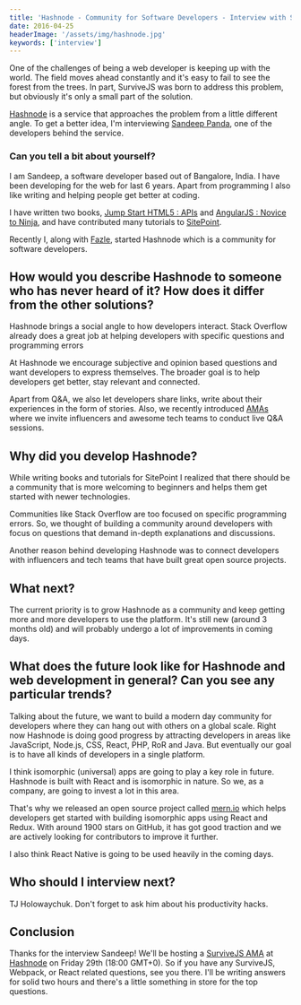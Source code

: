 ```yaml
---
title: 'Hashnode - Community for Software Developers - Interview with Sandeep Panda'
date: 2016-04-25
headerImage: '/assets/img/hashnode.jpg'
keywords: ['interview']
---
```


One of the challenges of being a web developer is keeping up with the world. The field moves ahead constantly and it's easy to fail to see the forest from the trees. In part, SurviveJS was born to address this problem, but obviously it's only a small part of the solution.

[Hashnode](https://hashnode.com/) is a service that approaches the problem from a little different angle. To get a better idea, I'm interviewing [Sandeep Panda](https://twitter.com/Sandeepg33k), one of the developers behind the service.

### Can you tell a bit about yourself?

I am Sandeep, a software developer based out of Bangalore, India. I have been developing for the web for last 6 years. Apart from programming I also like writing and helping people get better at coding.

I have written two books, [Jump Start HTML5 : APIs](http://shop.oreilly.com/product/9780980285826.do) and [AngularJS : Novice to Ninja](https://learnable.com/books/angularjs-novice-to-ninja), and have contributed many tutorials to [SitePoint](sitepoint.com/author/spanda).

Recently I, along with [Fazle](https://twitter.com/@fazlerocks), started Hashnode which is a community for software developers.

## How would you describe Hashnode to someone who has never heard of it? How does it differ from the other solutions?

Hashnode brings a social angle to how developers interact. Stack Overflow already does a great job at helping developers with specific questions and programming errors

At Hashnode we encourage subjective and opinion based questions and want developers to express themselves. The broader goal is to help developers get better, stay relevant and connected.

Apart from Q&A, we also let developers share links, write about their experiences in the form of stories. Also, we recently introduced [AMAs](https://hashnode.com/amas) where we invite influencers and awesome tech teams to conduct live Q&A sessions.

## Why did you develop Hashnode?

While writing books and tutorials for SitePoint I realized that there should be a community that is more welcoming to beginners and helps them get started with newer technologies.

Communities like Stack Overflow are too focused on specific programming errors. So, we thought of building a community around developers with focus on questions that demand in-depth explanations and discussions.

Another reason behind developing Hashnode was to connect developers with influencers and tech teams that have built great open source projects.

## What next?

The current priority is to grow Hashnode as a community and keep getting more and more developers to use the platform. It's still new (around 3 months old) and will probably undergo a lot of improvements in coming days.

## What does the future look like for Hashnode and web development in general? Can you see any particular trends?

Talking about the future, we want to build a modern day community for developers where they can hang out with others on a global scale. Right now Hashnode is doing good progress by attracting developers in areas like JavaScript, Node.js, CSS, React, PHP, RoR and Java. But eventually our goal is to have all kinds of developers in a single platform.

I think isomorphic (universal) apps are going to play a key role in future. Hashnode is built with React and is isomorphic in nature. So we, as a company, are going to invest a lot in this area.

That's why we released an open source project called [mern.io](http://mern.io) which helps developers get started with building isomorphic apps using React and Redux. With around 1900 stars on GitHub, it has got good traction and we are actively looking for contributors to improve it further.

I also think React Native is going to be used heavily in the coming days.

## Who should I interview next?

TJ Holowaychuk. Don't forget to ask him about his productivity hacks.

## Conclusion

Thanks for the interview Sandeep! We'll be hosting a [SurviveJS AMA](https://hashnode.com/ama/with-survivejs-cinamhpeh005pn753oax6pf5b) at [Hashnode](https://hashnode.com/) on Friday 29th (18:00 GMT+0). So if you have any SurviveJS, Webpack, or React related questions, see you there. I'll be writing answers for solid two hours and there's a little something in store for the top questions.

